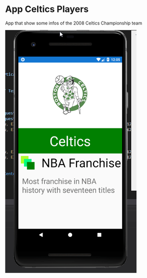 # App Celtics Players

App that show some infos of the 2008 Celtics Championship team

![](AppCelticsLayouts.gif)
